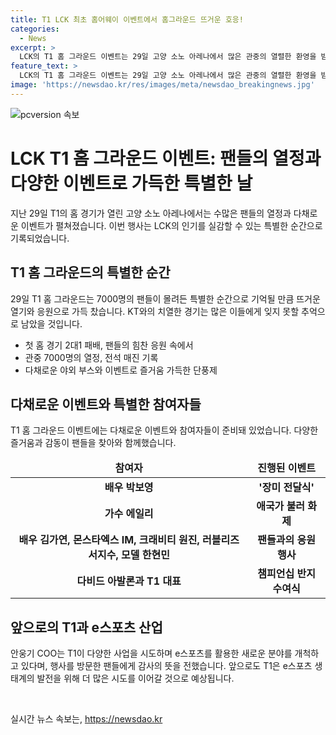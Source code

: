 ```yaml
---
title: T1 LCK 최초 홈어웨이 이벤트에서 홈그라운드 뜨거운 호응!
categories:
  - News
excerpt: >
  LCK의 T1 홈 그라운드 이벤트는 29일 고양 소노 아레나에서 많은 관중의 열렬한 환영을 받았다. T1과 KT의 치열한 대결은 관중 7000명을 매료시켰고, 전석 매진을 기록했다. 팬들은 배우 박보영, 가수 에일리 등과 함께 선수들을 응원하며 볼거리가 풍부했고, 3부에서는 반지 수여식과 팬 미팅 등의 다채로운 이벤트가 열렸다. T1 COO는 이를 통해 e스포츠 산업의 발전을 모색했다고 밝히며, 향후 다양한 시도를 통해 e스포츠 생태계를 발전시킬 계획이라고 전했다.
feature_text: >
  LCK의 T1 홈 그라운드 이벤트는 29일 고양 소노 아레나에서 많은 관중의 열렬한 환영을 받았다. T1과 KT의 치열한 대결은 관중 7000명을 매료시켰고, 전석 매진을 기록했다. 팬들은 배우 박보영, 가수 에일리 등과 함께 선수들을 응원하며 볼거리가 풍부했고, 3부에서는 반지 수여식과 팬 미팅 등의 다채로운 이벤트가 열렸다. T1 COO는 이를 통해 e스포츠 산업의 발전을 모색했다고 밝히며, 향후 다양한 시도를 통해 e스포츠 생태계를 발전시킬 계획이라고 전했다.
image: 'https://newsdao.kr/res/images/meta/newsdao_breakingnews.jpg'
---
```


<p><img src="https://newsdao.kr/res/images/meta/newsdao_breakingnews.jpg" alt="pcversion 속보" /></p>

<h1><strong>LCK T1 홈 그라운드 이벤트: 팬들의 열정과 다양한 이벤트로 가득한 특별한 날</strong></h1>

<p data-ke-size="size16">지난 29일 T1의 홈 경기가 열린 고양 소노 아레나에서는 수많은 팬들의 열정과 다채로운 이벤트가 펼쳐졌습니다. 이번 행사는 LCK의 인기를 실감할 수 있는 특별한 순간으로 기록되었습니다.</p>

<h2 data-ke-size="size26">T1 홈 그라운드의 특별한 순간</h2>

<p data-ke-size="size16">29일 T1 홈 그라운드는 7000명의 팬들이 몰려든 특별한 순간으로 기억될 만큼 뜨거운 열기와 응원으로 가득 찼습니다. KT와의 치열한 경기는 많은 이들에게 잊지 못할 추억으로 남았을 것입니다.</p>

<ul>
<li>첫 홈 경기 2대1 패배, 팬들의 힘찬 응원 속에서</li>
<li>관중 7000명의 열정, 전석 매진 기록</li>
<li>다채로운 야외 부스와 이벤트로 즐거움 가득한 단풍제</li>
</ul>

<h2 data-ke-size="size26">다채로운 이벤트와 특별한 참여자들</h2>

<p data-ke-size="size16">T1 홈 그라운드 이벤트에는 다채로운 이벤트와 참여자들이 준비돼 있었습니다. 다양한 즐거움과 감동이 팬들을 찾아와 함께했습니다.</p>

<table>
<thead>
<tr>
<td style="text-align: center; height: 17px;"><b>참여자</b></td>
<td style="text-align: center; height: 17px;"><b>진행된 이벤트</b></td>
</tr>
</thead>
<tbody>
<tr>
<td style="text-align: center; height: 17px;"><b>배우 박보영</b></td>
<td style="text-align: center; height: 17px;"><b>'장미 전달식'</b></td>
</tr>
<tr>
<td style="text-align: center; height: 17px;"><b>가수 에일리</b></td>
<td style="text-align: center; height: 17px;"><b>애국가 불러 화제</b></td>
</tr>
<tr>
<td style="text-align: center; height: 17px;"><b>배우 김가연, 몬스타엑스 IM, 크래비티 원진, 러블리즈 서지수, 모델 한현민</b></td>
<td style="text-align: center; height: 17px;"><b>팬들과의 응원 행사</b></td>
</tr>
<tr>
<td style="text-align: center; height: 17px;"><b>다비드 아발론과 T1 대표</b></td>
<td style="text-align: center; height: 17px;"><b>챔피언십 반지 수여식</b></td>
</tr>
</tbody>
</table>

<h2 data-ke-size="size26">앞으로의 T1과 e스포츠 산업</h2>

<p data-ke-size="size16">안웅기 COO는 T1이 다양한 사업을 시도하며 e스포츠를 활용한 새로운 분야를 개척하고 있다며, 행사를 방문한 팬들에게 감사의 뜻을 전했습니다. 앞으로도 T1은 e스포츠 생태계의 발전을 위해 더 많은 시도를 이어갈 것으로 예상됩니다.</p>

<p data-ke-size="size16">&nbsp;</p>
실시간 뉴스 속보는, <a href="https://newsdao.kr" rel="dofollow">https://newsdao.kr</a>


